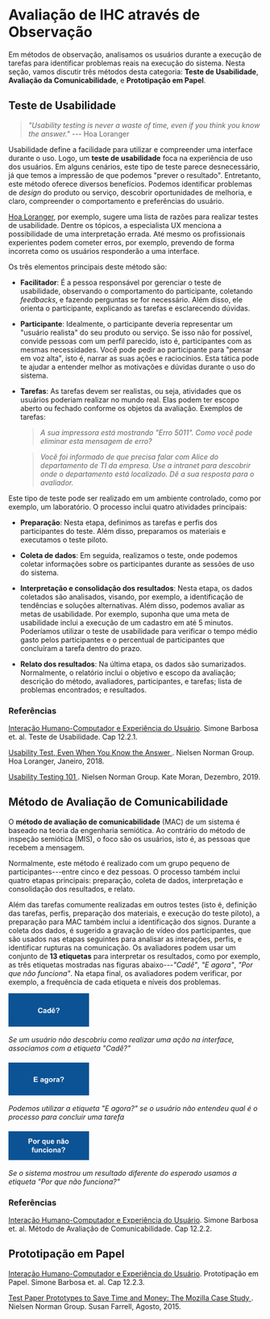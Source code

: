 
# Avaliação de IHC através de Observação

Em métodos de observação, analisamos os usuários durante a execução de tarefas para identificar problemas reais  na execução do sistema. Nesta seção, vamos discutir três métodos desta categoria: **Teste de Usabilidade**, **Avaliação da Comunicabilidade**, e **Prototipação em Papel**.

## Teste de Usabilidade

> *"Usability testing is never a waste of time, even if you think you know the answer."*  --- Hoa Loranger

Usabilidade define a facilidade para utilizar e compreender uma interface durante o uso. Logo, um **teste de usabilidade** foca na experiência de uso dos usuários. Em alguns cenários, este tipo de teste parece desnecessário, já que temos a impressão de que podemos "prever o resultado". Entretanto, este método oferece diversos benefícios. Podemos identificar problemas de *design* do produto ou serviço, descobrir oportunidades de melhoria, e claro, compreender o comportamento e preferências do usuário.

[Hoa Loranger](https://www.nngroup.com/articles/test-when-you-know-answer/), por exemplo, sugere uma lista de razões para realizar testes de usabilidade. Dentre os tópicos, a especialista UX menciona a possibilidade de uma interpretação errada.  Até mesmo os profissionais experientes podem cometer erros, por exemplo,  prevendo de forma incorreta como os usuários responderão a uma interface.

Os três elementos principais deste método são:

* **Facilitador**: É a pessoa responsável por gerenciar o teste de usabilidade, observando o comportamento do participante, coletando *feedbacks*, e fazendo perguntas se for necessário. Além disso, ele orienta o participante, explicando as tarefas e esclarecendo dúvidas.

* **Participante**: Idealmente, o participante deveria representar um "usuário realista" do seu produto ou serviço. Se isso não for possível, convide pessoas com um perfil parecido, isto é, participantes com as mesmas necessidades. Você pode pedir ao participante para "pensar em voz alta", isto é, narrar as suas ações e raciocínios. Esta tática pode te ajudar a entender melhor as motivações e dúvidas durante o uso do sistema.

* **Tarefas**: As tarefas devem ser realistas, ou seja, atividades que os usuários poderiam realizar no mundo real. Elas podem ter escopo aberto ou fechado conforme os objetos da avaliação. Exemplos de tarefas:

    > *A sua impressora está mostrando "Erro 5011". Como você pode eliminar esta mensagem de erro?* 

    > *Você foi informado de que precisa falar com Alice do departamento de TI da empresa. Use a intranet para descobrir onde o departamento está localizado. Dê a sua resposta para o avaliador.*

Este tipo de teste pode ser realizado em um ambiente controlado, como por exemplo, um laboratório. O processo inclui quatro atividades principais: 

* **Preparação**: Nesta etapa, definimos as tarefas e perfis dos participantes do teste. Além disso, preparamos os materiais e executamos o teste piloto.

* **Coleta de dados**: Em seguida, realizamos o teste, onde podemos coletar informações sobre os participantes durante as sessões de uso do sistema.

* **Interpretação e consolidação dos resultados**: Nesta etapa, os dados coletados são analisados, visando, por exemplo, a identificação de tendências e soluções alternativas. Além disso, podemos avaliar as metas de usabilidade. Por exemplo, suponha que uma meta de usabilidade inclui a execução de um cadastro em até 5 minutos. Poderíamos utilizar o teste de usabilidade para verificar o tempo médio gasto pelos participantes e o percentual de participantes que concluíram a tarefa dentro do prazo.

* **Relato dos resultados**: Na última etapa, os dados são sumarizados. Normalmente, o relatório inclui o objetivo e escopo da avaliação; descrição do método, avaliadores,  participantes, e tarefas; lista de problemas encontrados; e resultados.



### Referências

[Interação Humano-Computador e Experiência do Usuário](https://leanpub.com/ihc-ux). Simone Barbosa et. al. Teste de Usabilidade. Cap 12.2.1. 

[Usability Test, Even When You Know the Answer
](https://www.nngroup.com/articles/test-when-you-know-answer). Nielsen Norman Group. Hoa Loranger, Janeiro, 2018. 

[Usability Testing 101
](https://www.nngroup.com/articles/usability-testing-101). Nielsen Norman Group. Kate Moran, Dezembro, 2019.


## Método de Avaliação de Comunicabilidade

O **método de avaliação de comunicabilidade** (MAC) de um sistema é baseado na teoria da engenharia semiótica. Ao contrário do método de inspeção semiótica (MIS), o foco são os usuários, isto é, as pessoas que recebem a mensagem.

Normalmente, este método é realizado com um grupo pequeno de participantes---entre cinco e dez pessoas. O processo também inclui quatro etapas principais: preparação, coleta de dados, interpretação e consolidação dos resultados, e relato. 

Além das tarefas comumente realizadas em outros testes (isto é, definição das tarefas, perfis, preparação dos materiais, e execução do teste piloto), a preparação para MAC também inclui a identificação dos signos. 
Durante a coleta dos dados, é sugerido a gravação de vídeo dos participantes,  que são usados nas etapas seguintes para analisar  as interações, perfis, e identificar rupturas na comunicação. Os avaliadores podem usar um conjunto de **13 etiquetas** para interpretar os resultados, como por exemplo, as três etiquetas mostradas nas figuras abaixo---*"Cadê"*, *"E agora"*, *"Por que não funciona"*. Na etapa final, os avaliadores podem verificar, por exemplo, a frequência de cada etiqueta e níveis dos problemas.

<img src="img/etiquetas_mac_cade.png" width="160" style="">

*Se um usuário não descobriu como realizar uma ação na interface, associamos com a etiqueta "Cadê?"*

<p style="margin: 20px"></p>

<img src="img/etiquetas_mac_eagora.png" width="160" style="">

*Podemos utilizar a etiqueta "E agora?" se o usuário não entendeu qual é o processo para concluir uma tarefa*

<p style="margin: 20px"></p>

<img src="img/etiquetas_mac_pq_nao_funciona.png" width="160" style="">

*Se o sistema mostrou um resultado diferente do esperado usamos a etiqueta "Por que não funciona?"*

<p style="margin: 20px"></p>


### Referências

[Interação Humano-Computador e Experiência do Usuário](https://leanpub.com/ihc-ux). Simone Barbosa et. al. Método de Avaliação de Comunicabilidade. Cap 12.2.2. 

## Prototipação em Papel



[Interação Humano-Computador e Experiência do Usuário](https://leanpub.com/ihc-ux). Prototipação em Papel. Simone Barbosa et. al. Cap 12.2.3. 

[Test Paper Prototypes to Save Time and Money: The Mozilla Case Study
](https://www.nngroup.com/articles/mozilla-paper-prototype). Nielsen Norman Group. Susan Farrell, Agosto, 2015. 
